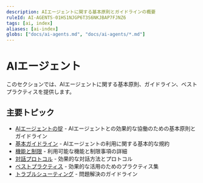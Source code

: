 ```yaml
---
description: AIエージェントに関する基本原則とガイドラインの概要
ruleId: AI-AGENTS-01HS1NJGP6T3S6NKJBAP7FJNZ6
tags: [ai, index]
aliases: [ai-index]
globs: ["docs/ai-agents.md", "docs/ai-agents/*.md"]
---
```


# AIエージェント

このセクションでは、AIエージェントに関する基本原則、ガイドライン、ベストプラクティスを提供します。

## 主要トピック

- [AIエージェントの掟](ai-agents/collaboration-principles.md) - AIエージェントとの効果的な協働のための基本原則とガイドライン
- [基本ガイドライン](ai-agents/guidelines.md) - AIエージェントの利用に関する基本的な規約
- [機能と制限](ai-agents/capabilities.md) - 利用可能な機能と制限事項の詳細
- [対話プロトコル](ai-agents/interaction.md) - 効果的な対話方法とプロトコル
- [ベストプラクティス](ai-agents/best-practices.md) - 効果的な活用のためのプラクティス集
- [トラブルシューティング](ai-agents/troubleshooting.md) - 問題解決のガイドライン
